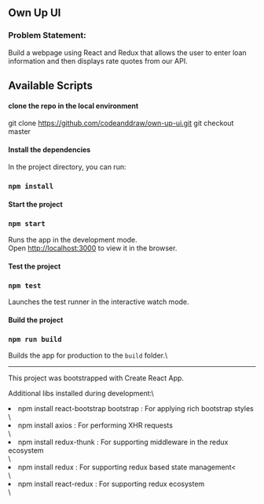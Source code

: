 ## Own Up UI

### Problem Statement:
Build a webpage using React and Redux that allows the user to enter loan information and then displays rate quotes from our API.


## Available Scripts
#### clone the repo in the local environment
git clone https://github.com/codeanddraw/own-up-ui.git
git checkout master

#### Install the dependencies

In the project directory, you can run:
### `npm install`

#### Start the project

### `npm start`
Runs the app in the development mode.\
Open [http://localhost:3000](http://localhost:3000) to view it in the browser.

#### Test the project

### `npm test`
Launches the test runner in the interactive watch mode.

#### Build the project

### `npm run build`
Builds the app for production to the `build` folder.\

<hr>

This project was bootstrapped with Create React App.

Additional libs installed during development:\
<li> npm install react-bootstrap bootstrap : For applying rich bootstrap styles </li> \
<li> npm install axios : For performing XHR requests</li> \
<li> npm install redux-thunk : For supporting middleware in the redux ecosystem</li> \
<li> npm install redux : For supporting redux based state management<</li> \
<li> npm install react-redux : For supporting redux ecosystem</li> \


